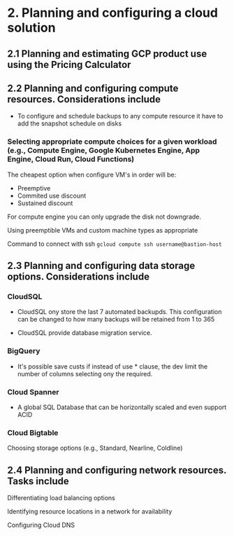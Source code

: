 # 2. Planning and configuring a cloud solution

## 2.1 Planning and estimating GCP product use using the Pricing Calculator

## 2.2 Planning and configuring compute resources. Considerations include

- To configure and schedule backups to any compute resource it have to add the snapshot schedule on disks

### Selecting appropriate compute choices for a given workload (e.g., Compute Engine, Google Kubernetes Engine, App Engine, Cloud Run, Cloud Functions)

The cheapest option when configure VM's in order will be:

- Preemptive
- Commited use discount
- Sustained discount

For compute engine you can only upgrade the disk not downgrade.

Using preemptible VMs and custom machine types as appropriate

Command to connect with ssh `gcloud compute ssh username@bastion-host`

## 2.3 Planning and configuring data storage options. Considerations include

### CloudSQL

- CloudSQL ony store the last 7 automated backupds. This configuration can be changed to how many backups will be retained from 1 to 365

- CloudSQL provide database migration service.

### BigQuery

- It's possible save custs if instead of use \* clause, the dev limit the number of columns selecting ony the required.

### Cloud Spanner

- A global SQL Database that can be horizontally scaled and even support ACID

### Cloud Bigtable

Choosing storage options (e.g., Standard, Nearline, Coldline)

## 2.4 Planning and configuring network resources. Tasks include

Differentiating load balancing options

Identifying resource locations in a network for availability

Configuring Cloud DNS
